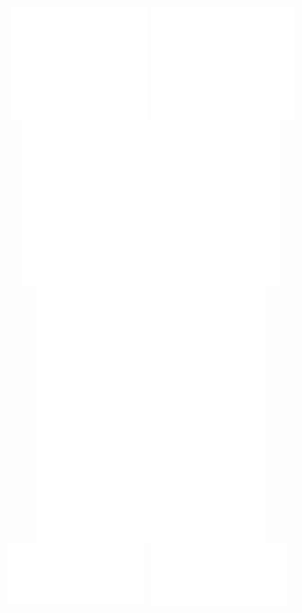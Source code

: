 <div width="100%">

<div style = "display: flex;
  justify-content: center;" width="100%">

<div  style = "display: flex;
  justify-content: center;" width="45%">
<img text-align="center"  src="metrics_topics.svg" alt="Metrics" width="95%">
</div>

<div  style = "display: flex;
  justify-content: center;" width="55%">
<img text-align="center"  src="metrics_base.svg" alt="Metrics" width="100%">
</div>

</div>


<div  style = "display: flex;
  justify-content: center;" width="100%">
<img text-align="center" src="metrics_lang.svg" alt="Metrics"width="90%">
</div>

<div style = "display: flex;
  justify-content: center;" width="100%">
<img text-align="center"  src="anime_characters.svg" alt="Metrics" width="80%">
</div>

<div style = "display: flex;
  justify-content: center;" width="100%">

<div width="250%">
<img text-align="center"  src="achievements.svg" alt="Metrics" width="95%" >
</div>

<div width="260%" style = "display: flex;
  justify-cotent: center;">
<img text-align="center"  src="traffic.svg" alt="Metrics" width="95%">
</div>

</div>

</div>
